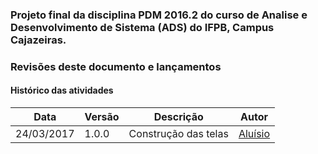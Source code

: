 ### Projeto final da disciplina PDM 2016.2 do curso de Analise e Desenvolvimento de Sistema (ADS) do IFPB, Campus Cajazeiras.
### Revisões deste documento e lançamentos
#### Histórico das atividades
Data          |   Versão    |                   Descrição                                   |  Autor
------------- | ----------- | ------------------------------------------------------------- | ---------------------
24/03/2017    |  1.0.0      |              Construção das telas                             | [Aluísio](https://github.com/AluisioPereira)

